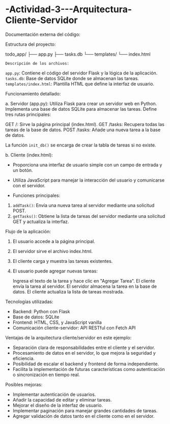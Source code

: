 # -Actividad-3---Arquitectura-Cliente-Servidor
Documentación externa del código:

Estructura del proyecto:

todo_app/
├── app.py
├── tasks.db
└── templates/
    └── index.html

    Descripción de los archivos:

`app.py`: Contiene el código del servidor Flask y la lógica de la aplicación.
`tasks.db`: Base de datos SQLite donde se almacenan las tareas.
`templates/index.html`: Plantilla HTML que define la interfaz de usuario.

Funcionamiento detallado:

a. Servidor (app.py):
Utiliza Flask para crear un servidor web en Python.
Implementa una base de datos SQLite para almacenar las tareas.
Define tres rutas principales:

GET /: Sirve la página principal (index.html).
GET /tasks: Recupera todas las tareas de la base de datos.
POST /tasks: Añade una nueva tarea a la base de datos.

La función `init_db()` se encarga de crear la tabla de tareas si no existe.

b. Cliente (index.html):

- Proporciona una interfaz de usuario simple con un campo de entrada y un botón.
- Utiliza JavaScript para manejar la interacción del usuario y comunicarse con el servidor.

- Funciones principales:

1. `addTask()`: Envía una nueva tarea al servidor mediante una solicitud POST.
2. `getTasks()`: Obtiene la lista de tareas del servidor mediante una solicitud GET y actualiza la interfaz.

Flujo de la aplicación:

1. El usuario accede a la página principal.
2. El servidor sirve el archivo index.html.
3. El cliente carga y muestra las tareas existentes.
4. El usuario puede agregar nuevas tareas:

   Ingresa el texto de la tarea y hace clic en "Agregar Tarea".
   El cliente envía la tarea al servidor.
   El servidor almacena la tarea en la base de datos.
   El cliente actualiza la lista de tareas mostrada.

Tecnologías utilizadas:

- Backend: Python con Flask
- Base de datos: SQLite
- Frontend: HTML, CSS, y JavaScript vanilla
- Comunicación cliente-servidor: API RESTful con Fetch API

Ventajas de la arquitectura cliente/servidor en este ejemplo:

- Separación clara de responsabilidades entre el cliente y el servidor.
- Procesamiento de datos en el servidor, lo que mejora la seguridad y eficiencia.
- Posibilidad de escalar el backend y frontend de forma independiente.
- Facilita la implementación de futuras características como autenticación o sincronización en tiempo real.

Posibles mejoras:

- Implementar autenticación de usuarios.
- Añadir la capacidad de editar y eliminar tareas.
- Mejorar el diseño de la interfaz de usuario.
- Implementar paginación para manejar grandes cantidades de tareas.
- Agregar validación de datos tanto en el cliente como en el servidor.
















